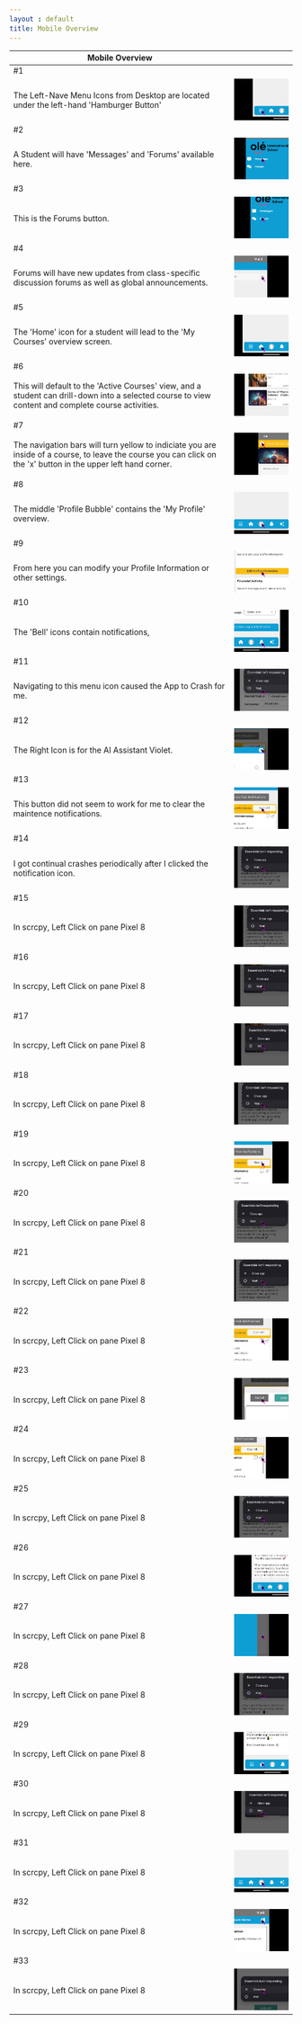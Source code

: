 ```yaml
---
layout : default
title: Mobile Overview
---
```


| Mobile Overview ||
|-|-|
| #1 ||
| The Left-Nave Menu Icons from Desktop are located under the left-hand 'Hamburger Button' |![](Mobile_Overview-img/01-Mobile_Overview.png)|
| #2 ||
| A Student will have 'Messages' and 'Forums' available here. |![](Mobile_Overview-img/02-Mobile_Overview.png)|
| #3 ||
| This is the Forums button. |![](Mobile_Overview-img/03-Mobile_Overview.png)|
| #4 ||
| Forums will have new updates from class-specific discussion forums as well as global announcements. |![](Mobile_Overview-img/04-Mobile_Overview.png)|
| #5 ||
| The 'Home' icon for a student will lead to the 'My Courses' overview screen. |![](Mobile_Overview-img/05-Mobile_Overview.png)|
| #6 ||
| This will default to the 'Active Courses' view, and a student can drill-down into a selected course to view content and complete course activities. |![](Mobile_Overview-img/06-Mobile_Overview.png)|
| #7 ||
| The navigation bars will turn yellow to indiciate you are inside of a course, to leave the course you can click on the 'x' button in the upper left hand corner. |![](Mobile_Overview-img/07-Mobile_Overview.png)|
| #8 ||
| The middle 'Profile Bubble' contains the 'My Profile' overview. |![](Mobile_Overview-img/08-Mobile_Overview.png)|
| #9 ||
| From here you can modify your Profile Information or other settings. |![](Mobile_Overview-img/09-Mobile_Overview.png)|
| #10 ||
| The 'Bell' icons contain notifications, |![](Mobile_Overview-img/10-Mobile_Overview.png)|
| #11 ||
| Navigating to this menu icon caused the App to Crash for me. |![](Mobile_Overview-img/11-Mobile_Overview.png)|
| #12 ||
| The Right Icon is for the AI Assistant Violet. |![](Mobile_Overview-img/12-Mobile_Overview.png)|
| #13 ||
| This button did not seem to work for me to clear the maintence notifications. |![](Mobile_Overview-img/13-Mobile_Overview.png)|
| #14 ||
| I got continual crashes periodically after I clicked the notification icon. |![](Mobile_Overview-img/14-Mobile_Overview.png)|
| #15 ||
| In scrcpy, Left Click on  pane Pixel 8 |![](Mobile_Overview-img/15-Mobile_Overview.png)|
| #16 ||
| In scrcpy, Left Click on  pane Pixel 8 |![](Mobile_Overview-img/16-Mobile_Overview.png)|
| #17 ||
| In scrcpy, Left Click on  pane Pixel 8 |![](Mobile_Overview-img/17-Mobile_Overview.png)|
| #18 ||
| In scrcpy, Left Click on  pane Pixel 8 |![](Mobile_Overview-img/18-Mobile_Overview.png)|
| #19 ||
| In scrcpy, Left Click on  pane Pixel 8 |![](Mobile_Overview-img/19-Mobile_Overview.png)|
| #20 ||
| In scrcpy, Left Click on  pane Pixel 8 |![](Mobile_Overview-img/20-Mobile_Overview.png)|
| #21 ||
| In scrcpy, Left Click on  pane Pixel 8 |![](Mobile_Overview-img/21-Mobile_Overview.png)|
| #22 ||
| In scrcpy, Left Click on  pane Pixel 8 |![](Mobile_Overview-img/22-Mobile_Overview.png)|
| #23 ||
| In scrcpy, Left Click on  pane Pixel 8 |![](Mobile_Overview-img/23-Mobile_Overview.png)|
| #24 ||
| In scrcpy, Left Click on  pane Pixel 8 |![](Mobile_Overview-img/24-Mobile_Overview.png)|
| #25 ||
| In scrcpy, Left Click on  pane Pixel 8 |![](Mobile_Overview-img/25-Mobile_Overview.png)|
| #26 ||
| In scrcpy, Left Click on  pane Pixel 8 |![](Mobile_Overview-img/26-Mobile_Overview.png)|
| #27 ||
| In scrcpy, Left Click on  pane Pixel 8 |![](Mobile_Overview-img/27-Mobile_Overview.png)|
| #28 ||
| In scrcpy, Left Click on  pane Pixel 8 |![](Mobile_Overview-img/28-Mobile_Overview.png)|
| #29 ||
| In scrcpy, Left Click on  pane Pixel 8 |![](Mobile_Overview-img/29-Mobile_Overview.png)|
| #30 ||
| In scrcpy, Left Click on  pane Pixel 8 |![](Mobile_Overview-img/30-Mobile_Overview.png)|
| #31 ||
| In scrcpy, Left Click on  pane Pixel 8 |![](Mobile_Overview-img/31-Mobile_Overview.png)|
| #32 ||
| In scrcpy, Left Click on  pane Pixel 8 |![](Mobile_Overview-img/32-Mobile_Overview.png)|
| #33 ||
| In scrcpy, Left Click on  pane Pixel 8 |![](Mobile_Overview-img/33-Mobile_Overview.png)|
